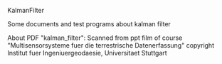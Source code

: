 KalmanFilter

Some documents and test programs about kalman filter

About PDF "kalman_filter":
Scanned from ppt film of course "Multisensorsysteme fuer die terrestrische Datenerfassung"
copyright Institut fuer Ingeniuergeodaesie, Universitaet Stuttgart